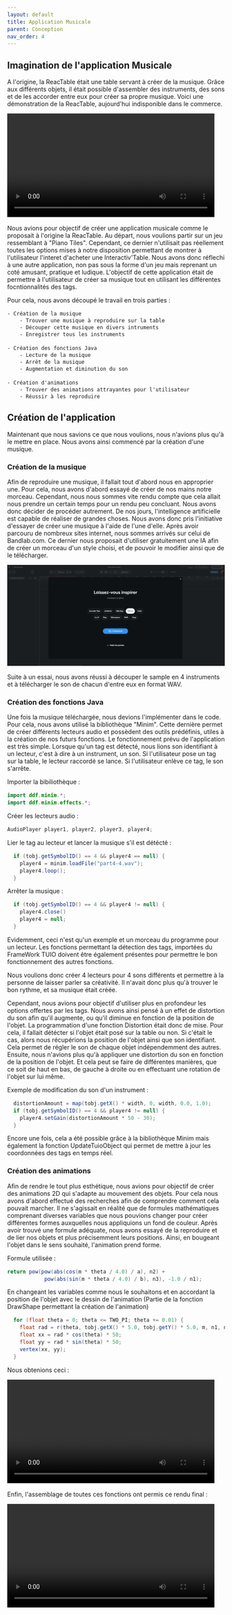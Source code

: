 ```yaml
---
layout: default
title: Application Musicale
parent: Conception
nav_order: 4
---
```


## Imagination de l'application Musicale

A l'origine, la ReacTable était une table servant à créer de la musique. 
Grâce aux différents objets, il était possible d'assembler des instruments, des sons et de les accorder entre eux pour créer sa propre musique. 
Voici une démonstration de la ReacTable, aujourd'hui indisponible dans le commerce. 

<video width="480" height="240" controls>
  <source src="video.mp4" type="video/mp4">
</video>

Nous avions pour objectif de créer une application musicale comme le proposait à l'origine la ReacTable. 
Au départ, nous voulions partir sur un jeu ressemblant à "Piano Tiles". Cependant, ce dernier n'utilisait pas réellement toutes les options mises à notre disposition permettant de montrer à l'utilisateur l'interet d'acheter une Interactiv'Table.
Nous avons donc réflechi à une autre application, non pas sous la forme d'un jeu mais reprenant un coté amusant, pratique et ludique. 
L'objectif de cette application était de permettre à l'utilisateur de créer sa musique tout en utilisant les différentes focntionnalités des tags. 

Pour cela, nous avons découpé le travail en trois parties : 

    - Création de la musique
        - Trouver une musique à reproduire sur la table 
        - Découper cette musique en divers intruments
        - Enregistrer tous les instruments 
    
    - Création des fonctions Java 
        - Lecture de la musique 
        - Arrêt de la musique 
        - Augmentation et diminution du son 

    - Création d'animations 
        - Trouver des animations attrayantes pour l'utilisateur 
        - Réussir à les reproduire


## Création de l'application 

Maintenant que nous savions ce que nous voulions, nous n'avions plus qu'à le mettre en place. 
Nous avons ainsi commencé par la création d'une musique. 

### Création de la musique 

Afin de reproduire une musique, il fallait tout d'abord nous en approprier une. Pour cela, nous avons d'abord essayé de créer de nos mains notre morceau. Cependant, nous nous sommes vite rendu compte que cela allait nous prendre un certain temps pour un rendu peu concluant. 
Nous avons donc décider de procéder autrement. De nos jours, l'intelligence artificielle est capable de réaliser de grandes choses. 
Nous avons donc pris l'initiative d'essayer de créer une musique à l'aide de l'une d'elle. Après avoir parcouru de nombreux sites internet, nous sommes arrivés sur celui de Bandlab.com. Ce dernier nous proposait d'utiliser gratuitement une IA afin de créer un morceau d'un style choisi, et de pouvoir le modifier ainsi que de le télécharger. 

![bandlab](bandlab.png)

Suite à un essai, nous avons réussi à découper le sample en 4 instruments et à télécharger le son de chacun d'entre eux en format WAV. 

### Création des fonctions Java 

Une fois la musique téléchargée, nous devions l'implémenter dans le code. Pour cela, nous avons utilisé la bibliothèque "Minim". 
Cette dernière permet de créer différents lecteurs audio et possèdent des outils prédéfinis, utiles à la création de nos futurs fonctions. 
Le fonctionnement prévu de l'application est très simple. Lorsque qu'un tag est détecté, nous lions son identifiant à un lecteur, c'est à dire à un instrument, un son. Si l'utilisateur pose un tag sur la table, le lecteur raccordé se lance. Si l'utilisateur enlève ce tag, le son s'arrête. 

Importer la bibiliothèque :
```java
import ddf.minim.*;
import ddf.minim.effects.*;
```

Créer les lecteurs audio :
```java
AudioPlayer player1, player2, player3, player4;
```

Lier le tag au lecteur et lancer la musique s'il est détécté :
```java
  if (tobj.getSymbolID() == 4 && player4 == null) {
    player4 = minim.loadFile("part4-4.wav");
    player4.loop();
  }
```

Arrêter la musique :
```java
  if (tobj.getSymbolID() == 4 && player4 != null) {
    player4.close()
    player4 = null;
  }
```

Evidemment, ceci n'est qu'un exemple et un morceau du programme pour un lecteur. 
Les fonctions permettant la détection des tags, importées du FrameWork TUIO doivent être également présentes pour permettre le bon fonctionnement des autres fonctions. 

Nous voulions donc créer 4 lecteurs pour 4 sons différents et permettre à la personne de laisser parler sa créativité. 
Il n'avait donc plus qu'à trouver le bon rythme, et sa musique était créée. 

Cependant, nous avions pour objectif d'utiliser plus en profondeur les options offertes par les tags. 
Nous avons ainsi pensé à un effet de distortion du son afin qu'il augmente, ou qu'il diminue en fonction de la position de l'objet. 
La programmation d'une fonction Distortion était donc de mise. 
Pour cela, il fallait détécter si l'objet était posé sur la table ou non. Si c'était le cas, alors nous récupérions la position de l'objet ainsi que son identifiant. Cela permet de régler le son de chaque objet indépendemment des autres. Ensuite, nous n'avions plus qu'à appliquer une distortion du son en fonction de la position de l'objet. Et cela peut se faire de différentes manières, que ce soit de haut en bas, de gauche à droite ou en effectuant une rotation de l'objet sur lui même. 

Exemple de modification du son d'un instrument :
```java
  distortionAmount = map(tobj.getX() * width, 0, width, 0.0, 1.0);
  if (tobj.getSymbolID() == 4 && player4 != null) {
    player4.setGain(distortionAmount * 50 - 30);
  }
```

Encore une fois, cela a été possible grâce à la bibliothèque Minim mais également la fonction UpdateTuioObject qui permet de mettre à jour les coordonnées des tags en temps réel. 

### Création des animations

Afin de rendre le tout plus esthétique, nous avions pour objectif de créer des animations 2D qui s'adapte au mouvement des objets. 
Pour cela nous avons d'abord effectué des recherches afin de comprendre comment cela pouvait marcher. 
Il ne s'agissait en réalité que de formules mathématiques comprenant diverses variables que nous pouvions changer pour créer différentes formes auxquelles nous appliquions un fond de couleur. 
Après avoir trouvé une formule adéquate, nous avons essayé de la reproduire et de lier nos objets et plus précisemment leurs positions. Ainsi, en bougeant l'objet dans le sens souhaité, l'animation prend forme. 


Formule utilisée :
```java
return pow(pow(abs(cos(m * theta / 4.0) / a), n2) + 
            pow(abs(sin(m * theta / 4.0) / b), n3), -1.0 / n1);
```

En changeant les variables comme nous le souhaitons et en accordant la position de l'objet avec le dessin de l'animation
(Partie de la fonction DrawShape permettant la création de l'animation)
```java
  for (float theta = 0; theta <= TWO_PI; theta += 0.01) {
    float rad = r(theta, tobj.getX() * 5.0, tobj.getY() * 5.0, m, n1, n2, n3);
    float xx = rad * cos(theta) * 50;
    float yy = rad * sin(theta) * 50;
    vertex(xx, yy);
  }
```

Nous obtenions ceci : 

<video width="480" height="240" controls>
  <source src="video2.mp4" type="video/mp4">
</video>

Enfin, l'assemblage de toutes ces fonctions ont permis ce rendu final : 

<video width="480" height="240" controls>
  <source src="video3.mp4" type="video/mp4">
</video>